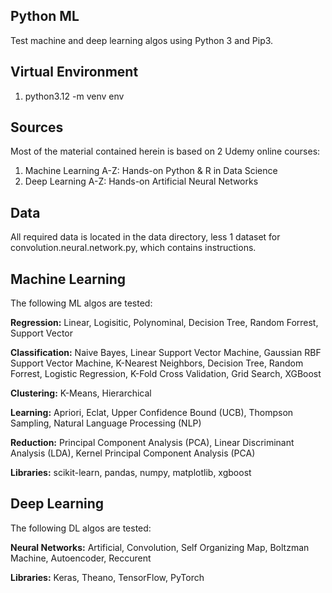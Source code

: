 Python ML
---------
Test machine and deep learning algos using Python 3 and Pip3.

Virtual Environment
-------------------
1. python3.12 -m venv env

Sources
-------
Most of the material contained herein is based on 2 Udemy online courses:
  1. Machine Learning A-Z: Hands-on Python & R in Data Science
  2. Deep Learning A-Z: Hands-on Artificial Neural Networks

Data
----
All required data is located in the data directory, less 1 dataset for convolution.neural.network.py,
which contains instructions.

Machine Learning
----------------
The following ML algos are tested:

**Regression:** Linear, Logisitic, Polynominal, Decision Tree, Random Forrest, Support Vector

**Classification:** Naive Bayes, Linear Support Vector Machine, Gaussian RBF Support Vector Machine,
K-Nearest Neighbors, Decision Tree, Random Forrest, Logistic Regression, K-Fold Cross Validation,
Grid Search, XGBoost

**Clustering:** K-Means, Hierarchical

**Learning:** Apriori, Eclat, Upper Confidence Bound (UCB), Thompson Sampling, Natural Language Processing (NLP)

**Reduction:** Principal Component Analysis (PCA), Linear Discriminant Analysis (LDA), Kernel Principal Component Analysis (PCA)

**Libraries:** scikit-learn, pandas, numpy, matplotlib, xgboost

Deep Learning
-------------
The following DL algos are tested:

**Neural Networks:** Artificial, Convolution, Self Organizing Map, Boltzman Machine, Autoencoder, Reccurent

**Libraries:** Keras, Theano, TensorFlow, PyTorch